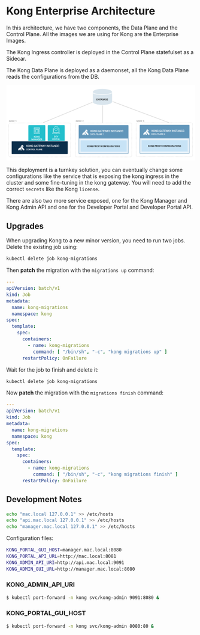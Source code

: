 # Kong Enterprise Architecture

In this architecture, we have two components, the Data Plane and the Control Plane. All the images we are using for
Kong are the Enterprise Images.

The Kong Ingress controller is deployed in the Control Plane statefulset as a Sidecar.

The Kong Data Plane is deployed as a daemonset, all the Kong Data Plane reads the configurations from the DB.

![Kong Enterprise DB Architecture](../../../docs/images/deployment-classic-distributed.png)

This deployment is a turnkey solution, you can eventually change some configurations like the service that is
exposing the kong ingress in the cluster and some fine-tuning in the kong gateway.
You will need to add the correct `secrets` like the Kong `license`.

There are also two more service exposed, one for the Kong Manager and Kong Admin API and one for the
Developer Portal and Developer Portal API.

## Upgrades

When upgrading Kong to a new minor version, you need to run two jobs.
Delete the existing job using:

```bash
kubectl delete job kong-migrations
```

Then **patch** the migration with the `migrations up` command:

```yaml
---
apiVersion: batch/v1
kind: Job
metadata:
  name: kong-migrations
  namespace: kong
spec:
  template:
    spec:
      containers:
        - name: kong-migrations
          command: [ "/bin/sh", "-c", "kong migrations up" ]
      restartPolicy: OnFailure
```

Wait for the job to finish and delete it:

```bash
kubectl delete job kong-migrations
```

Now **patch** the migration with the `migrations finish` command:

```yaml
---
apiVersion: batch/v1
kind: Job
metadata:
  name: kong-migrations
  namespace: kong
spec:
  template:
    spec:
      containers:
        - name: kong-migrations
          command: [ "/bin/sh", "-c", "kong migrations finish" ]
      restartPolicy: OnFailure
```

## Development Notes

```bash
echo "mac.local 127.0.0.1" >> /etc/hosts
echo "api.mac.local 127.0.0.1" >> /etc/hosts
echo "manager.mac.local 127.0.0.1" >> /etc/hosts
```

Configuration files:

```bash
KONG_PORTAL_GUI_HOST=manager.mac.local:8080
KONG_PORTAL_API_URL=http://mac.local:8081
KONG_ADMIN_API_URI=http://api.mac.local:9091
KONG_ADMIN_GUI_URL=http://manager.mac.local:8080
```

### KONG_ADMIN_API_URI

```bash
$ kubectl port-forward -n kong svc/kong-admin 9091:8080 &
```

### KONG_PORTAL_GUI_HOST

```bash
$ kubectl port-forward -n kong svc/kong-admin 8080:80 &
```
